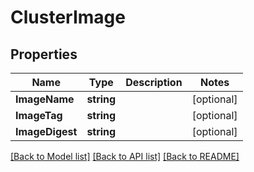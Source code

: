 # ClusterImage

## Properties

Name | Type | Description | Notes
------------ | ------------- | ------------- | -------------
**ImageName** | **string** |  | [optional] 
**ImageTag** | **string** |  | [optional] 
**ImageDigest** | **string** |  | [optional] 

[[Back to Model list]](../README.md#documentation-for-models) [[Back to API list]](../README.md#documentation-for-api-endpoints) [[Back to README]](../README.md)


